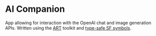 # AI Companion

App allowing for interaction with the OpenAI chat and image generation APIs. Written using the [ART](https://github.com/CodeBaseCamp/swift-architecture-toolkit) toolkit and [type-safe SF symbols](https://github.com/CodeBaseCamp/swift-sf-symbols).
